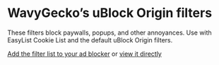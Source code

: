 # WavyGecko’s uBlock Origin filters

These filters block paywalls, popups, and other annoyances. Use with EasyList Cookie List and the default uBlock Origin filters.

[Add the filter list to your ad blocker](https://subscribe.adblockplus.org/?location=https://raw.githubusercontent.com/wavygecko/ubo-filters/main/list.txt&title=WavyGecko’s%20uBlock%20filters) or [view it directly](https://raw.githubusercontent.com/wavygecko/ubo-filters/main/list.txt)
